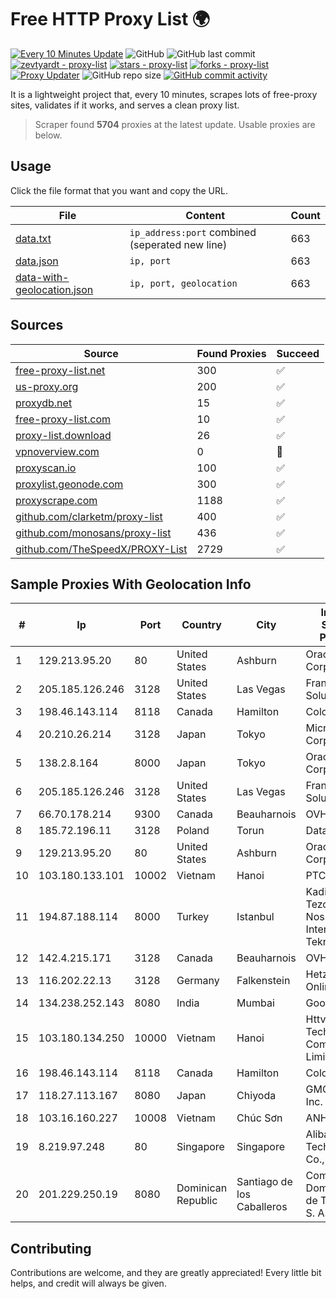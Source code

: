 
# Free HTTP Proxy List 🌍

[![Every 10 Minutes Update](https://github.com/mertguvencli/http-proxy-list/actions/workflows/main.yml/badge.svg?branch=main)](https://github.com/mertguvencli/http-proxy-list/actions/workflows/main.yml)
![GitHub](https://img.shields.io/github/license/mertguvencli/http-proxy-list)
![GitHub last commit](https://img.shields.io/github/last-commit/mertguvencli/http-proxy-list)
[![zevtyardt - proxy-list](https://img.shields.io/static/v1?label=zevtyardt&message=proxy-list&color=blue&logo=github)](https://github.com/zevtyardt/proxy-list "Go to GitHub repo")
[![stars - proxy-list](https://img.shields.io/github/stars/zevtyardt/proxy-list?style=social)](https://github.com/zevtyardt/proxy-list)
[![forks - proxy-list](https://img.shields.io/github/forks/zevtyardt/proxy-list?style=social)](https://github.com/zevtyardt/proxy-list)
[![Proxy Updater](https://github.com/zevtyardt/proxy-list/workflows/Proxy%20Updater/badge.svg)](https://github.com/zevtyardt/proxy-list/actions?query=workflow:"Proxy+Updater")
![GitHub repo size](https://img.shields.io/github/repo-size/zevtyardt/proxy-list)
[![GitHub commit activity](https://img.shields.io/github/commit-activity/m/zevtyardt/proxy-list?logo=commits)](https://github.com/zevtyardt/proxy-list/commits/main)

It is a lightweight project that, every 10 minutes, scrapes lots of free-proxy sites, validates if it works, and serves a clean proxy list.

> Scraper found **5704** proxies at the latest update. Usable proxies are below.

## Usage

Click the file format that you want and copy the URL.

|File|Content|Count|
|----|-------|-----|
|[data.txt](https://raw.githubusercontent.com/mertguvencli/http-proxy-list/main/proxy-list/data.txt)|`ip_address:port` combined (seperated new line)|663|
|[data.json](https://raw.githubusercontent.com/mertguvencli/http-proxy-list/main/proxy-list/data.json)|`ip, port`|663|
|[data-with-geolocation.json](https://raw.githubusercontent.com/mertguvencli/http-proxy-list/main/proxy-list/data-with-geolocation.json)|`ip, port, geolocation`|663|

## Sources

|Source|Found Proxies|Succeed|
|------|-------------|-------|
|[free-proxy-list.net](https://free-proxy-list.net)|300|✅|
|[us-proxy.org](https://www.us-proxy.org)|200|✅|
|[proxydb.net](http://proxydb.net)|15|✅|
|[free-proxy-list.com](https://free-proxy-list.com/?page=&port=&type%5B%5D=http&type%5B%5D=https&up_time=0&search=Search)|10|✅|
|[proxy-list.download](https://www.proxy-list.download/HTTP)|26|✅|
|[vpnoverview.com](https://vpnoverview.com/privacy/anonymous-browsing/free-proxy-servers)|0|🚫|
|[proxyscan.io](https://www.proxyscan.io)|100|✅|
|[proxylist.geonode.com](https://proxylist.geonode.com/api/proxy-list?limit=300&page=1&sort_by=lastChecked&sort_type=desc&protocols=http,https)|300|✅|
|[proxyscrape.com](https://api.proxyscrape.com/v2/?request=displayproxies&protocol=http&timeout=10000&country=all&ssl=all&anonymity=all)|1188|✅|
|[github.com/clarketm/proxy-list](https://raw.githubusercontent.com/clarketm/proxy-list/master/proxy-list-raw.txt)|400|✅|
|[github.com/monosans/proxy-list](https://raw.githubusercontent.com/monosans/proxy-list/main/proxies/http.txt)|436|✅|
|[github.com/TheSpeedX/PROXY-List](https://raw.githubusercontent.com/TheSpeedX/PROXY-List/master/http.txt)|2729|✅|


## Sample Proxies With Geolocation Info

|#|Ip|Port|Country|City|Internet Service Provider|
|-|--|----|-------|----|-------------------------|
|1|129.213.95.20|80|United States|Ashburn|Oracle Corporation|
|2|205.185.126.246|3128|United States|Las Vegas|FranTech Solutions|
|3|198.46.143.114|8118|Canada|Hamilton|ColoCrossing|
|4|20.210.26.214|3128|Japan|Tokyo|Microsoft Corporation|
|5|138.2.8.164|8000|Japan|Tokyo|Oracle Corporation|
|6|205.185.126.246|3128|United States|Las Vegas|FranTech Solutions|
|7|66.70.178.214|9300|Canada|Beauharnois|OVH SAS|
|8|185.72.196.11|3128|Poland|Torun|Data Space|
|9|129.213.95.20|80|United States|Ashburn|Oracle Corporation|
|10|103.180.133.101|10002|Vietnam|Hanoi|PTCNHOALAC|
|11|194.87.188.114|8000|Turkey|Istanbul|Kadir Huseyin Tezcan Nosspeed Internet Teknolojileri|
|12|142.4.215.171|3128|Canada|Beauharnois|OVH SAS|
|13|116.202.22.13|3128|Germany|Falkenstein|Hetzner Online GmbH|
|14|134.238.252.143|8080|India|Mumbai|Google LLC|
|15|103.180.134.250|10000|Vietnam|Hanoi|Httvserver Technology Company Limited|
|16|198.46.143.114|8118|Canada|Hamilton|ColoCrossing|
|17|118.27.113.167|8080|Japan|Chiyoda|GMO Internet, Inc.|
|18|103.16.160.227|10008|Vietnam|Chúc Sơn|ANH|
|19|8.219.97.248|80|Singapore|Singapore|Alibaba (US) Technology Co., Ltd.|
|20|201.229.250.19|8080|Dominican Republic|Santiago de los Caballeros|Compañía Dominicana de Teléfonos S. A.|



## Contributing

Contributions are welcome, and they are greatly appreciated! Every
little bit helps, and credit will always be given.

